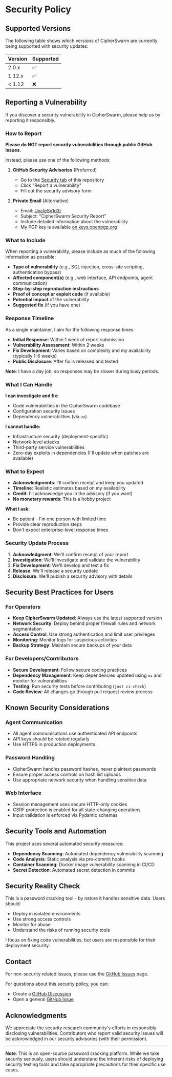 # Security Policy

## Supported Versions

The following table shows which versions of CipherSwarm are currently being supported with security updates:

| Version | Supported          |
| ------- | ------------------ |
| 2.0.x   | :white_check_mark: |
| 1.12.x  | :white_check_mark: |
| < 1.12  | :x:                |

## Reporting a Vulnerability

If you discover a security vulnerability in CipherSwarm, please help us by reporting it responsibly.

### How to Report

**Please do NOT report security vulnerabilities through public GitHub issues.**

Instead, please use one of the following methods:

1. **GitHub Security Advisories** (Preferred)

    - Go to the [Security tab](https://github.com/UncleSp1d3r/CipherSwarm/security) of this repository
    - Click "Report a vulnerability"
    - Fill out the security advisory form

2. **Private Email** (Alternative)

    - Email: [UncleSp1d3r](mailto:unclespider@protonmail.com)
    - Subject: "CipherSwarm Security Report"
    - Include detailed information about the vulnerability
    - My PGP key is available [on keys.openpgp.org](https://keys.openpgp.org/vks/v1/by-fingerprint/6F21D117858E4C8F7BE79DCFDEB64E8A0CA4ED3Ee)

### What to Include

When reporting a vulnerability, please include as much of the following information as possible:

- **Type of vulnerability** (e.g., SQL injection, cross-site scripting, authentication bypass)
- **Affected component(s)** (e.g., web interface, API endpoints, agent communication)
- **Step-by-step reproduction instructions**
- **Proof of concept or exploit code** (if available)
- **Potential impact** of the vulnerability
- **Suggested fix** (if you have one)

### Response Timeline

As a single maintainer, I aim for the following response times:

- **Initial Response**: Within 1 week of report submission
- **Vulnerability Assessment**: Within 2 weeks
- **Fix Development**: Varies based on complexity and my availability (typically 1-6 weeks)
- **Public Disclosure**: After fix is released and tested

**Note**: I have a day job, so responses may be slower during busy periods.

### What I Can Handle

**I can investigate and fix:**

- Code vulnerabilities in the CipherSwarm codebase
- Configuration security issues
- Dependency vulnerabilities (via `uv`)

**I cannot handle:**

- Infrastructure security (deployment-specific)
- Network-level attacks
- Third-party service vulnerabilities
- Zero-day exploits in dependencies (I'll update when patches are available)

### What to Expect

- **Acknowledgments**: I'll confirm receipt and keep you updated
- **Timeline**: Realistic estimates based on my availability
- **Credit**: I'll acknowledge you in the advisory (if you want)
- **No monetary rewards**: This is a hobby project

**What I ask:**

- Be patient - I'm one person with limited time
- Provide clear reproduction steps
- Don't expect enterprise-level response times

### Security Update Process

1. **Acknowledgment**: We'll confirm receipt of your report
2. **Investigation**: We'll investigate and validate the vulnerability
3. **Fix Development**: We'll develop and test a fix
4. **Release**: We'll release a security update
5. **Disclosure**: We'll publish a security advisory with details

## Security Best Practices for Users

### For Operators

- **Keep CipherSwarm Updated**: Always use the latest supported version
- **Network Security**: Deploy behind proper firewall rules and network segmentation
- **Access Control**: Use strong authentication and limit user privileges
- **Monitoring**: Monitor logs for suspicious activities
- **Backup Strategy**: Maintain secure backups of your data

### For Developers/Contributors

- **Secure Development**: Follow secure coding practices
- **Dependency Management**: Keep dependencies updated using `uv` and monitor for vulnerabilities
- **Testing**: Run security tests before contributing (`just ci-check`)
- **Code Review**: All changes go through pull request review process

## Known Security Considerations

### Agent Communication

- All agent communications use authenticated API endpoints
- API keys should be rotated regularly
- Use HTTPS in production deployments

### Password Handling

- CipherSwarm handles password hashes, never plaintext passwords
- Ensure proper access controls on hash list uploads
- Use appropriate network security when handling sensitive data

### Web Interface

- Session management uses secure HTTP-only cookies
- CSRF protection is enabled for all state-changing operations
- Input validation is enforced via Pydantic schemas

## Security Tools and Automation

This project uses several automated security measures:

- **Dependency Scanning**: Automated dependency vulnerability scanning
- **Code Analysis**: Static analysis via pre-commit hooks
- **Container Scanning**: Docker image vulnerability scanning in CI/CD
- **Secret Detection**: Automated secret detection in commits

## Security Reality Check

This is a password cracking tool - by nature it handles sensitive data. Users should:

- Deploy in isolated environments
- Use strong access controls
- Monitor for abuse
- Understand the risks of running security tools

I focus on fixing code vulnerabilities, but users are responsible for their deployment security.

## Contact

For non-security related issues, please use the [GitHub Issues](https://github.com/UncleSp1d3r/CipherSwarm/issues) page.

For questions about this security policy, you can:

- Create a [GitHub Discussion](https://github.com/UncleSp1d3r/CipherSwarm/discussions)
- Open a general [GitHub Issue](https://github.com/UncleSp1d3r/CipherSwarm/issues)

## Acknowledgments

We appreciate the security research community's efforts in responsibly disclosing vulnerabilities. Contributors who report valid security issues will be acknowledged in our security advisories (with their permission).

---

**Note**: This is an open-source password cracking platform. While we take security seriously, users should understand the inherent risks of deploying security testing tools and take appropriate precautions for their specific use cases.
